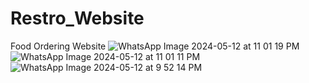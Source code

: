 # Restro_Website
Food Ordering Website
![WhatsApp Image 2024-05-12 at 11 01 19 PM](https://github.com/suraj232000suman/Restro_Website/assets/106695377/72111f50-8b1d-4eba-ad07-cce2ae85ffff)
![WhatsApp Image 2024-05-12 at 11 01 11 PM](https://github.com/suraj232000suman/Restro_Website/assets/106695377/e57954c3-6923-4f67-866e-d487bac38612)
![WhatsApp Image 2024-05-12 at 9 52 14 PM](https://github.com/suraj232000suman/Restro_Website/assets/106695377/0a2f11cd-5ced-49e0-91ae-3f010eda8e5b)
